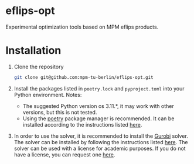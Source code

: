 # eflips-opt
Experimental optimization tools based on MPM eflips products. 

# Installation
1. Clone the repository
    ```bash 
    git clone git@github.com:mpm-tu-berlin/eflips-opt.git
    ```

2. Install the packages listed in `poetry.lock` and `pyproject.toml` into your Python environment. Notes:
    - The suggested Python version os 3.11.*, it may work with other versions, but this is not tested.
    - Using the [poetry](https://python-poetry.org/) package manager is recommended. It can be installed according to the
      instructions listed [here](https://python-poetry.org/docs/#installing-with-the-official-installer).

3. In order to use the solver, it is recommended to install the [Gurobi](https://www.gurobi.com/) solver. The solver can be
   installed by following the instructions listed [here](https://support.gurobi.com/hc/en-us/articles/4534161999889-How-do-I-install-Gurobi-Optimizer). 
   The solver can be used with a license for academic purposes. If you do not have a license, you can request one [here](https://www.gurobi.com/academia/academic-program-and-licenses/).

